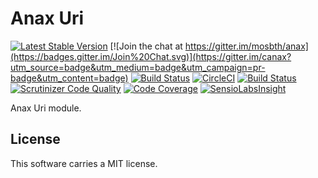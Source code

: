 Anax Uri
==================================

[![Latest Stable Version](https://poser.pugx.org/anax/uri/v/stable)](https://packagist.org/packages/anax/uri)
[![Join the chat at https://gitter.im/mosbth/anax](https://badges.gitter.im/Join%20Chat.svg)](https://gitter.im/canax?utm_source=badge&utm_medium=badge&utm_campaign=pr-badge&utm_content=badge)
[![Build Status](https://travis-ci.org/canax/uri.svg?branch=master)](https://travis-ci.org/canax/uri)
[![CircleCI](https://circleci.com/gh/canax/uri.svg?style=svg)](https://circleci.com/gh/canax/uri)
[![Build Status](https://scrutinizer-ci.com/g/canax/uri/badges/build.png?b=master)](https://scrutinizer-ci.com/g/canax/uri/build-status/master)
[![Scrutinizer Code Quality](https://scrutinizer-ci.com/g/canax/uri/badges/quality-score.png?b=master)](https://scrutinizer-ci.com/g/canax/uri/?branch=master)
[![Code Coverage](https://scrutinizer-ci.com/g/canax/uri/badges/coverage.png?b=master)](https://scrutinizer-ci.com/g/canax/uri/?branch=master)
[![SensioLabsInsight](https://insight.sensiolabs.com/projects/946e0d97-4fd8-454e-8d3b-ae0532af81c6/mini.png)](https://insight.sensiolabs.com/projects/946e0d97-4fd8-454e-8d3b-ae0532af81c6)

Anax Uri module.



License
------------------

This software carries a MIT license.
